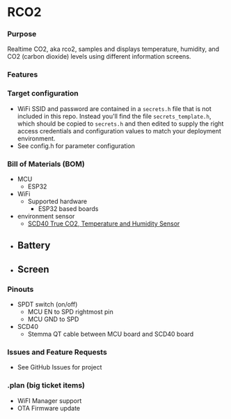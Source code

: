 # RCO2

### Purpose
Realtime CO2, aka rco2, samples and displays temperature, humidity, and CO2 (carbon dioxide) levels using different information screens.

### Features

### Target configuration
- WiFi SSID and password are contained in a `secrets.h` file that is not included in this repo.  Instead you'll find the file `secrets_template.h`, which should be copied to `secrets.h` and then edited to supply the right access credentials and configuration values to match your deployment environment.
- See config.h for parameter configuration

### Bill of Materials (BOM)
- MCU
    - ESP32
- WiFi
    - Supported hardware
        - ESP32 based boards
- environment sensor
    - [SCD40 True CO2, Temperature and Humidity Sensor](https://www.adafruit.com/product/5187)
- Battery
    -
- Screen
    -
### Pinouts
- SPDT switch (on/off)
    - MCU EN to SPD rightmost pin
    - MCU GND to SPD
- SCD40
    - Stemma QT cable between MCU board and SCD40 board

### Issues and Feature Requests
- See GitHub Issues for project

### .plan (big ticket items)
- WiFI Manager support
- OTA Firmware update